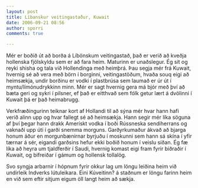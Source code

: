 ```yaml
---
layout: post
title: Líbanskur veitingastaður, Kuwait
date: 2006-09-21 08:56
author: sporri
comments: true

---
```

Mér er boðið út að borða á Líbönskum veitingastað, það er verið að kveðja hollenska fjölskyldu sem er að fara heim. Maturinn er unaðslegur. Ég sit og reyki shisha og tala við Hollendinga með heimþrá. Þau segja mér frá Kuwait, hvernig sé að vera með börn í borginni, veitingastöðum, hvaða souq eigi að heimsækja, undir borðinu er vodki í plastbrúsa sem laumað er úr út í myntu/límónudrykkinn minn. Mér er sagt hvernig gera má bjór með því að bæta geri og sykri í pilsner, ef það er eitthvað sem fólk getur lært á dvölinni í Kuwait þá er það heimabrugg.

Verkfræðingurinn teiknar kort af Hollandi til að sýna mér hvar hann hafi verið alinn upp og hvar fallegt sé að heimsækja. Hann segir mér líka söguna af því þegar hann drakk Amerískt vodka í boði Rússneska sendiherrans og vaknaði upp úti í garði snemma morguns. Garðyrkumaður ákvað að bjarga honum áður en morgunbænirnar byrjuðu í moskunni sem hann sá skína í yfir tærnar á sér, eigandi garðsins hefur ekki boðið honum í veislu síðan. Ég fæ líka að heyra um tjaldferðir í Saudi, hvernig komast eigi fram fyrir biðraðir í Kuwait, og bifreiðar í gámum og hollensk tollalög. 

Svo syngja arbarnir í hópnum fyrir okkur lag um löngu leiðina heim við undirleik Indverks lútuleikara. Eini Kúveitinn? á staðnum er löngu farinn heim en við sem eftir sitjum eigum öll langt heim að sækja.
